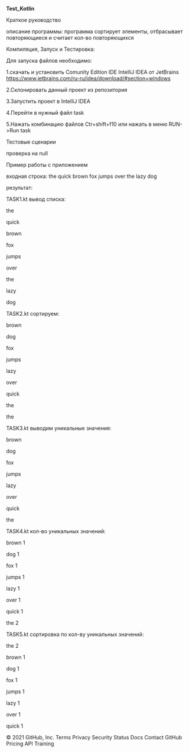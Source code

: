**Test_Kotlin**

Краткое руководство

описание программы: программа сортирует элементы, отбрасывает повторяющиеся и считает кол-во повторяющихся

Компиляция, Запуск и Тестировка:

Для запуска файлов необходимо:

1.скачать и установить Comunity Edition IDE IntelliJ IDEA от JetBrains https://www.jetbrains.com/ru-ru/idea/download/#section=windows

2.Склонировать данный проект из репозитория

3.Запустить проект в IntelliJ IDEA

4.Перейти в нужный файл task

5.Нажать комбинацию файлов Ctr+shift+f10 или нажать в меню RUN->Run task

Тестовые сценарии

проверка на null

Пример работы с приложением

входная строка: the quick brown fox jumps over the lazy dog

результат:

TASK1.kt вывод списка:

the

quick

brown

fox

jumps

over

the

lazy

dog

TASK2.kt сортируем:

brown

dog

fox

jumps

lazy

over

quick

the

the

TASK3.kt выводим уникальные значения:

brown

dog

fox

jumps

lazy

over

quick

the

TASK4.kt кол-во уникальных значений:

brown 1

dog 1

fox 1

jumps 1

lazy 1

over 1

quick 1

the 2

TASK5.kt сортировка по кол-ву уникальных значений:

the 2

brown 1

dog 1

fox 1

jumps 1

lazy 1

over 1

quick 1

© 2021 GitHub, Inc. Terms Privacy Security Status Docs Contact GitHub Pricing API Training
